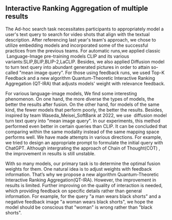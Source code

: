 ## Interactive Ranking Aggregation of multiple results

The Ad-hoc search task necessitates participants to appropriately model a user's text query to search for video shots that align with the textual description. After referencing last year's team's approach, we chose to utilize embedding models and incorporated some of the successful practices from the previous teams. For automatic runs,we applied classic  Language-Image pre-training models CLIP and its various variants:SLIP,BLIP,BLIP-2,LaCLIP. Besides, we also applied Diffusion model to turn text query into abundant generated pictures in order to attain so-called "mean image query". For those using feedback runs, we used Top-K Feedback and a new algorithm Quantum-Theoretic Interactive Ranking Aggregation (QT-IRA) that adjusts models' weight with relevance feedback.

For various language-image models, We find some interesting phenomenon. On one hand, the more diverse the types of models, the better the results after fusion. On the other hand, for models of the same kind, the fewer models that perform poorly, the better the results. Besides, inspired by team Waseda_Meisei_SoftBank at 2022, we use  diffusion model turn text query into "mean image query". In our experiments, this method performed even better in certain queries than CLIP. It can be concluded that comparing within the same modality instead of the same mapping space performs well. We have made attempts in various directions. For example, we tried to design an appropriate prompt to formulate the initial query with ChatGPT. Although intergrating the approach of Chain of Thought(COT) , the improvement in results is still unstable.

With so many models, our primary task is to determine the optimal fusion weights for them. One natural idea is to adjust weights with feedback information. That’s why we propose a new algorithm Quantum-Theoretic Interactive Ranking Aggregation(QT-IRA). However, the improvement in results is limited. Further improving on the quality of interaction is needed, which providing feedback on specific details rather than general information. For example, for the query "a man wears black shorts" and a negative feedback image "a woman wears black shorts", we hope the model should be conscious that "woman" is wrong rather than "black shorts".

